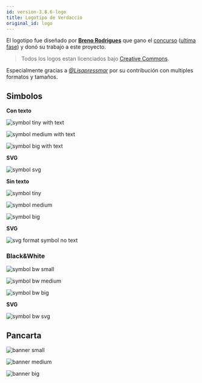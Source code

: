 ```yaml
---
id: version-3.8.6-logo
title: Logotipo de Verdaccio
original_id: logo
---
```


El logotipo fue diseñado por **[Breno Rodrigues](https://github.com/rodriguesbreno)** que gano el [concurso](https://github.com/verdaccio/verdaccio/issues/237) ([ultima fase](https://github.com/verdaccio/verdaccio/issues/328)) y donó su trabajo a este proyecto.

> Todos los logos estan licenciados bajo [Creative Commons](https://github.com/verdaccio/verdaccio/blob/master/LICENSE-docs).

Especialmente gracias a *[@Lisapressmar](https://github.com/Lisapressmar)* por su contribución con multiples formatos y tamaños.

## Simbolos

**Con texto**

![symbol tiny with text](/img/logo/symbol/png/logo-small-header-bottom.png)

![symbol medium with text](/img/logo/symbol/png/logo-small-header-bottom@2x.png)

![symbol big with text](/img/logo/symbol/png/logo-small-header-bottom@3x.png)

**SVG**

![symbol svg](/img/logo/symbol/svg/logo-small-header-bottom.svg)

**Sin texto**

![symbol tiny](/img/logo/symbol/png/verdaccio-tiny.png)

![symbol medium](/img/logo/symbol/png/verdaccio-tiny@2x.png)

![symbol big](/img/logo/symbol/png/verdaccio-tiny@3x.png)

**SVG**

![svg format symbol no text](/img/logo/symbol/svg/verdaccio-tiny.svg)

### Black&White

![symbol bw small](/img/logo/symbol/png/verdaccio-blackwhite.png)

![symbol bw medium](/img/logo/symbol/png/verdaccio-blackwhite@2x.png)

![symbol bw big](/img/logo/symbol/png/verdaccio-blackwhite@3x.png)

**SVG**

![symbol bw svg](/img/logo/symbol/svg/verdaccio-blackwhite.svg)

## Pancarta

![banner small](/img/logo/banner/png/verdaccio-banner.png)

![banner medium](/img/logo/banner/png/verdaccio-banner@2x.png)

![banner big](/img/logo/banner/png/verdaccio-banner@3x.png)